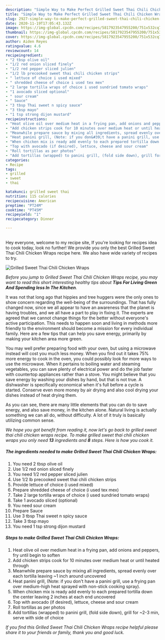 ```yaml
---
description: "Simple Way to Make Perfect Grilled Sweet Thai Chili Chicken Wraps"
title: "Simple Way to Make Perfect Grilled Sweet Thai Chili Chicken Wraps"
slug: 2927-simple-way-to-make-perfect-grilled-sweet-thai-chili-chicken-wraps
date: 2020-11-19T17:05:43.132Z
image: https://img-global.cpcdn.com/recipes/5817923547955200/751x532cq70/grilled-sweet-thai-chili-chicken-wraps-recipe-main-photo.jpg
thumbnail: https://img-global.cpcdn.com/recipes/5817923547955200/751x532cq70/grilled-sweet-thai-chili-chicken-wraps-recipe-main-photo.jpg
cover: https://img-global.cpcdn.com/recipes/5817923547955200/751x532cq70/grilled-sweet-thai-chili-chicken-wraps-recipe-main-photo.jpg
author: Aiden Reyes
ratingvalue: 4.6
reviewcount: 14
recipeingredient:
- "2 tbsp olive oil"
- "1/2 red onion sliced finely"
- "1/2 red pepper sliced julien"
- "1/2 lb precooked sweet thai chili chicken strips"
- " lettuce of choice i used mixed"
- " shredded cheese of choice i used tex mex"
- "2 large tortilla wraps of choice i used sundried tomato wraps"
- "1 avocado sliced optional"
- " sour cream"
- " Sauce"
- "3 tbsp Thai sweet n spicy sauce"
- "3 tbsp mayo"
- "1 tsp strong dijon mustard"
recipeinstructions:
- "Heat olive oil over medium heat in a frying pan, add onions and peppers, fry until begin to soften"
- "Add chicken strips cook for 10 minutes over medium heat or until heated through"
- "Meanwhile prepare sauce by mixing all ingredients, spread evenly over each tortilla leaving ~1 inch around uncovered"
- "Heat panini grill, (Note: if you don&#39;t have a panini grill, use a frying pan over medium-high heat sprayed with non-stick cooking spray)."
- "When chicken mix is ready add evenly to each prepared tortilla down the center leaving 2 inches at each end uncovered"
- "Top with avocado (if desired), lettuce, cheese and sour cream"
- "Roll tortillas as per photos"
- "Add tortillas (wrapped) to panini grill, (fold side down), grill for ~2-3 min, serve with side of choice"
categories:
- Recipe
tags:
- grilled
- sweet
- thai

katakunci: grilled sweet thai 
nutrition: 115 calories
recipecuisine: American
preptime: "PT24M"
cooktime: "PT45M"
recipeyield: "1"
recipecategory: Dinner

---
```

<br>
Hey everyone, welcome to my recipe site, If you're looking for recipes idea to cook today, look no further! We provide you only the best Grilled Sweet Thai Chili Chicken Wraps recipe here. We also have wide variety of recipes to try.
<br>


![Grilled Sweet Thai Chili Chicken Wraps](https://img-global.cpcdn.com/recipes/5817923547955200/751x532cq70/grilled-sweet-thai-chili-chicken-wraps-recipe-main-photo.jpg)

<i>Before you jump to Grilled Sweet Thai Chili Chicken Wraps recipe, you may want to read this short interesting healthy tips about 
<strong>Tips For Living Green And Spending less In The Kitchen</strong>.</i>
</br>

It was not that long ago that hippies and tree huggers were the only ones to show concern regarding the well-being of the surroundings. That has fully changed now, since we all appear to have an awareness that the planet is having troubles, and we all have a part to play in fixing it. The experts are agreed that we cannot change things for the better without everyone's active participation. This needs to happen soon and living in methods more friendly to the environment should become a mission for every individual family. Here are a few tips that can help you save energy, primarily by making your kitchen area more green.

You may well prefer preparing food with your oven, but using a microwave instead will cost you much less money. When you find out it takes 75% more energy to cook in the oven, you could possibly look for more ways to use the microwave. When it pertains to boiling water and steaming vegetables, you can save plenty of electrical power and do the job faster with countertop appliances rather than a stove. You might believe that you save energy by washing your dishes by hand, but that is not true. A dishwasher is specifically economical when it's full before a cycle is started. Conserve even more money by air drying and also cool drying your dishes instead of heat drying them.

As you can see, there are many little elements that you can do to save energy, and also save money, in the kitchen alone. Natural living is actually something we can all do, without difficulty. A lot of it truly is basically utilizing common sense.


<i>We hope you got benefit from reading it, now let's go back to grilled sweet thai chili chicken wraps recipe. To make grilled sweet thai chili chicken wraps you only need <strong>13</strong> ingredients and <strong>8</strong> steps. Here is how you cook it.
</i>

##### The ingredients needed to make Grilled Sweet Thai Chili Chicken Wraps:

1. You need 2 tbsp olive oil
1. Use 1/2 red onion sliced finely
1. You need 1/2 red pepper sliced julien
1. Use 1/2 lb precooked sweet thai chili chicken strips
1. Provide  lettuce of choice (i used mixed)
1. Prepare  shredded cheese of choice (i used tex mex)
1. Take 2 large tortilla wraps of choice (i used sundried tomato wraps)
1. Take 1 avocado sliced (optional)
1. You need  sour cream
1. Prepare  Sauce
1. Use 3 tbsp Thai sweet n spicy sauce
1. Take 3 tbsp mayo
1. You need 1 tsp strong dijon mustard


##### Steps to make Grilled Sweet Thai Chili Chicken Wraps:

1. Heat olive oil over medium heat in a frying pan, add onions and peppers, fry until begin to soften
1. Add chicken strips cook for 10 minutes over medium heat or until heated through
1. Meanwhile prepare sauce by mixing all ingredients, spread evenly over each tortilla leaving ~1 inch around uncovered
1. Heat panini grill, (Note: if you don&#39;t have a panini grill, use a frying pan over medium-high heat sprayed with non-stick cooking spray).
1. When chicken mix is ready add evenly to each prepared tortilla down the center leaving 2 inches at each end uncovered
1. Top with avocado (if desired), lettuce, cheese and sour cream
1. Roll tortillas as per photos
1. Add tortillas (wrapped) to panini grill, (fold side down), grill for ~2-3 min, serve with side of choice


<i>If you find this Grilled Sweet Thai Chili Chicken Wraps recipe helpful please share it to your friends or family, thank you and good luck.</i>
